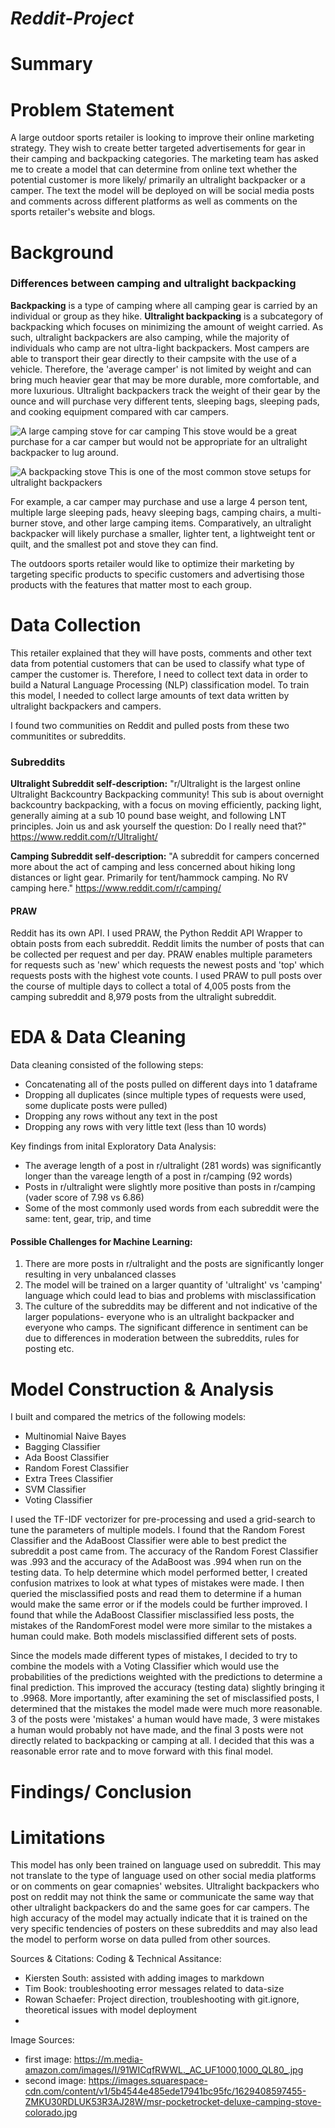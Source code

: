 # ***Reddit-Project***

# Summary



# Problem Statement
A large outdoor sports retailer is looking to improve their online marketing strategy. They wish to create better targeted advertisements for gear in their camping and backpacking categories. The marketing team has asked me to create a model that can determine from online text whether the potential customer is more likely/ primarily an ultralight backpacker or a camper. The text the model will be deployed on will be social media posts and comments across different platforms as well as comments on the sports retailer's website and blogs. 

# Background
### Differences between camping and ultralight backpacking
**Backpacking** is a type of camping where all camping gear is carried by an individual or group as they hike. **Ultralight backpacking** is a subcategory of backpacking which focuses on minimizing the amount of weight carried. As such, ultralight backpackers are also camping, while the majority of individuals who camp are not ultra-light backpackers. Most campers are able to transport their gear directly to their campsite with the use of a vehicle. Therefore, the 'average camper' is not limited by weight and can bring much heavier gear that may be more durable, more comfortable, and more luxurious. Ultralight backpackers track the weight of their gear by the ounce and will purchase very different tents, sleeping bags, sleeping pads, and cooking equipment compared with car campers. 

![A large camping stove for car camping](https://m.media-amazon.com/images/I/91WICqfRWWL._AC_UF1000,1000_QL80_.jpg)
This stove would be a great purchase for a car camper but would not be appropriate for an ultralight backpacker to lug around. 

![A backpacking stove](https://images.squarespace-cdn.com/content/v1/5b4544e485ede17941bc95fc/1629408597455-ZMKU30RDLUK53R3AJ28W/msr-pocketrocket-deluxe-camping-stove-colorado.jpg)
This is one of the most common stove setups for ultralight backpackers

For example, a car camper may purchase and use a large 4 person tent, multiple large sleeping pads, heavy sleeping bags, camping chairs, a multi-burner stove, and other large camping items. Comparatively, an ultralight backpacker will likely purchase a smaller, lighter tent, a lightweight tent or quilt, and the smallest pot and stove they can find. 

The outdoors sports retailer would like to optimize their marketing by targeting specific products to specific customers and advertising those products with the features that matter most to each group. 


# Data Collection
This retailer explained that they will have posts, comments and other text data from potential customers that can be used to classify what type of camper the customer is. Therefore, I need to collect text data in order to build a Natural Language Processing (NLP) classification model. To train this model, I needed to collect large amounts of text data written by ultralight backpackers and campers.

I found two communities on Reddit and pulled posts from these two communitites or subreddits.

### Subreddits
**Ultralight Subreddit self-description:** "r/Ultralight is the largest online Ultralight Backcountry Backpacking community! This sub is about overnight backcountry backpacking, with a focus on moving efficiently, packing light, generally aiming at a sub 10 pound base weight, and following LNT principles. Join us and ask yourself the question: Do I really need that?"
https://www.reddit.com/r/Ultralight/

**Camping Subreddit self-description:** "A subreddit for campers concerned more about the act of camping and less concerned about hiking long distances or light gear. Primarily for tent/hammock camping. No RV camping here."
https://www.reddit.com/r/camping/

#### PRAW
Reddit has its own API. I used PRAW, the Python Reddit API Wrapper to obtain posts from each subreddit. Reddit limits the number of posts that can be collected per request and per day. PRAW enables multiple parameters for requests such as 'new' which requests the newest posts and 'top' which requests posts with the highest vote counts. I used PRAW to pull posts over the course of multiple days to collect a total of 4,005 posts from the camping subreddit and 8,979 posts from the ultralight subreddit. 


# EDA & Data Cleaning
Data cleaning consisted of the following steps:
- Concatenating all of the posts pulled on different days into 1 dataframe
- Dropping all duplicates (since multiple types of requests were used, some duplicate posts were pulled)
- Dropping any rows without any text in the post
- Dropping any rows with very little text (less than 10 words)

Key findings from inital Exploratory Data Analysis:
- The average length of a post in r/ultralight (281 words) was significantly longer than the vareage length of a post in r/camping (92 words)
- Posts in r/ultralight were slightly more positive than posts in r/camping (vader score of 7.98 vs 6.86)
- Some of the most commonly used words from each subreddit were the same: tent, gear, trip, and time

#### Possible Challenges for Machine Learning:

1. There are more posts in r/ultralight and the posts are significantly longer resulting in very unbalanced classes
2. The model will be trained on a larger quantity of 'ultralight' vs 'camping' language which could lead to bias and problems with misclassification
3. The culture of the subreddits may be different and not indicative of the larger populations- everyone who is an ultralight backpacker and everyone who camps. The significant difference in sentiment can be due to differences in moderation between the subreddits, rules for posting etc. 


# Model Construction & Analysis
I built and compared the metrics of the following models:
- Multinomial Naive Bayes
- Bagging Classifier
- Ada Boost Classifier
- Random Forest Classifier
- Extra Trees Classifier
- SVM Classifier
- Voting Classifier

I used the TF-IDF vectorizer for pre-processing and used a grid-search to tune the parameters of multiple models. I found that the Random Forest Classifier and the AdaBoost Classifier were able to best predict the subreddit a post came from. The accuracy of the Random Forest Classifier was .993 and the accuracy of the AdaBoost was .994 when run on the testing data. To help determine which model performed better, I created confusion matrixes to look at what types of mistakes were made. I then queried the misclassified posts and read them to determine if a human would make the same error or if the models could be further improved. I found that while the AdaBoost Classifier misclassified less posts, the mistakes of the RandomForest model were more similar to the mistakes a human could make. Both models misclassified different sets of posts.

Since the models made different types of mistakes, I decided to try to combine the models with a Voting Classifier which would use the probabilities of the predictions weighted with the predictions to determine a final prediction. This improved the accuracy (testing data) slightly bringing it to .9968. More importantly, after examining the set of misclassified posts, I determined that the mistakes the model made were much more reasonable. 3 of the posts were 'mistakes' a human would have made, 3 were mistakes a human would probably not have made, and the final 3 posts were not directly related to backpacking or camping at all. I decided that this was a reasonable error rate and to move forward with this final model. 


# Findings/ Conclusion



# Limitations
This model has only been trained on language used on subreddit. This may not translate to the type of language used on other social media platforms or on comments on gear comapnies' websites. Ultralight backpackers who post on reddit may not think the same or communicate the same way that other ultralight backpackers do and the same goes for car campers. The high accuracy of the model may actually indicate that it is trained on the very specific tendencies of posters on these subreddits and may also lead the model to perform worse on data pulled from other sources. 


Sources & Citations:
Coding & Technical Assitance:
- Kiersten South: assisted with adding images to markdown
- Tim Book: troubleshooting error messages related to data-size
- Rowan Schaefer: Project direction, troubleshooting with git.ignore, theoretical issues with model deployment
- 

Image Sources:
- first image: https://m.media-amazon.com/images/I/91WICqfRWWL._AC_UF1000,1000_QL80_.jpg
- second image: https://images.squarespace-cdn.com/content/v1/5b4544e485ede17941bc95fc/1629408597455-ZMKU30RDLUK53R3AJ28W/msr-pocketrocket-deluxe-camping-stove-colorado.jpg